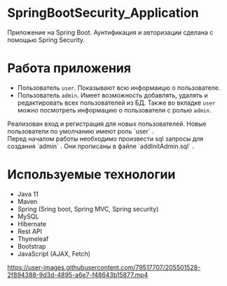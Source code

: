 # SpringBootSecurity_Application
Приложение на Spring Boot. Аунтификация и авторизации сделана с помощью Spring Security.

# Работа приложения
+ Пользователь `user`. Показывают всю информаицю о пользователе.
+ Пользователь `admin`. Имеет возможность добавлять, удалять и редактировать всех пользователей из БД. Также во вкладке `user` можно посмотреть информацию 
о пользователи с ролью `admin`.
<p align="center">

</p>
Реализован вход и регистрация для новых пользователей. Новые пользователи по умолчанию имеют роль `user` . <br/>
Перед началом работы необходимо произвести sql запросы для создания `admin` . Они прописаны в файле `addInitAdmin.sql` . <br/>

# Используемые технологии
+ Java 11
+ Maven
+ Spring (Sring boot, Spring MVC, Spring security)
+ MySQL
+ Hibernate
+ Rest API 
+ Thymeleaf
+ Bootstrap
+ JavaScript (AJAX, Fetch)


https://user-images.githubusercontent.com/79517707/205501528-2f894388-9d3d-4895-a6e7-f48643b15877.mp4

